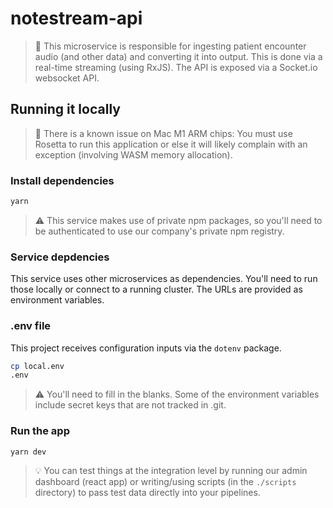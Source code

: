 # notestream-api
> 🚰 This microservice is responsible for ingesting patient encounter audio (and other data) and converting it into output.  This is done via a real-time streaming (using RxJS).  The API is exposed via a Socket.io websocket API.

## Running it locally

> 🍎 There is a known issue on Mac M1 ARM chips: You must use Rosetta to run this application or else it will likely complain with an exception (involving WASM memory allocation).

### Install dependencies
```bash
yarn
```
> ⚠️ This service makes use of private npm packages, so you'll need to be authenticated to use our company's private npm registry.

### Service depdencies
This service uses other microservices as dependencies.  You'll need to run those locally or connect to a running cluster.  The URLs are provided as environment variables.

### .env file
This project receives configuration inputs via the `dotenv` package.
```bash
cp local.env
.env
```
> ⚠️ You'll need to fill in the blanks.  Some of the environment variables include secret keys that are not tracked in .git.

### Run the app
```bash
yarn dev
```
> 💡 You can test things at the integration level by running our admin dashboard (react app) or writing/using scripts (in the `./scripts` directory) to pass test data directly into your pipelines.